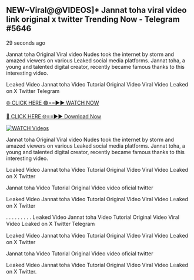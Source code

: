 ## NEW~Viral@@VIDEOS]* Jannat toha viral video link original x twitter Trending Now  - Telegram #5646

29 seconds ago

Jannat toha Original Viral video Nudes took the internet by storm and amazed viewers on various Leaked social media platforms. Jannat toha, a young and talented digital creator, recently became famous thanks to this interesting video.

L𝚎aked Video Jannat toha Video Tutorial Original Video Viral Video L𝚎aked on X Twitter Telegram

[🌐 CLICK HERE 🟢==►► WATCH NOW](https://wtach.club/leakvideo/?n=github)

[🔴 CLICK HERE 🌐==►► Download Now](https://wtach.club/leakvideo/?n=github)

[![WATCH Videos](https://i.imgur.com/dJHk4Zq.gif)](https://wtach.club/leakvideo/?n=github)

Jannat toha Original Viral video Nudes took the internet by storm and amazed viewers on various Leaked social media platforms. Jannat toha, a young and talented digital creator, recently became famous thanks to this interesting video.

L𝚎aked Video Jannat toha Video Tutorial Original Video Viral Video L𝚎aked on X Twitter

Jannat toha Video Tutorial Original Video video oficial twitter

L𝚎aked Video Jannat toha Video Tutorial Original Video Viral Video L𝚎aked on X Twitter

. . . . . . . . . L𝚎aked Video Jannat toha Video Tutorial Original Video Viral Video L𝚎aked on X Twitter Telegram

L𝚎aked Video Jannat toha Video Tutorial Original Video Viral Video L𝚎aked on X Twitter

Jannat toha Video Tutorial Original Video video oficial twitter

L𝚎aked Video Jannat toha Video Tutorial Original Video Viral Video L𝚎aked on X Twitter.